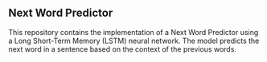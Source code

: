 ## Next Word Predictor
This repository contains the implementation of a Next Word Predictor using a Long Short-Term Memory (LSTM) neural network. The model predicts the next word in a sentence based on the context of the previous words.
